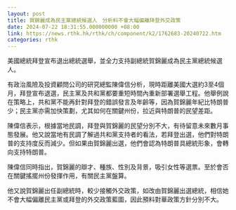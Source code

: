 ```yaml
---
layout: post
title: 賀錦麗成為民主黨總統候選人　分析料不會大幅偏離拜登外交政策
date: 2024-07-22 18:31:55.000000000 +08:00
link: https://news.rthk.hk/rthk/ch/component/k2/1762683-20240722.htm
categories: rthk
---
```


美國總統拜登宣布退出總統選舉，並全力支持副總統賀錦麗成為民主黨總統候選人。

有政治風險及投資顧問公司的研究總監陳偉信分析，現時距離美國大選約3至4個月，拜登宣布退選，民主黨及共和黨都要重短時間內重新部署選舉工程。他舉例說在策略上，共和黨不能再針對拜登的錯誤發言及年齡等，因為賀錦麗年紀比特朗普少；民主黨亦需加快策劃，尤其如何在關鍵州份，拉近與特朗普的民望差距。

陳偉信表示，根據當地民調，拜登與賀錦麗的民望分別不大，有待留意未來數月事態發展。他又說當地有民調了解過共和黨支持者的看法，若拜登出選，他們對特朗普的支持度反而減少。但如果由賀錦麗出選，他們會認為特朗普具總統形象，會轉向支持特朗普。

陳偉信同時指出，賀錦麗的辯才、種族、性別及背景，吸引女性等選票。至於會否在關鍵搖擺州份發揮作用，有關民主黨盤算。

他又說賀錦麗出任副總統時，較少接觸外交政策，如改由賀錦麗出選總統，相信她不會大幅偏離民主黨或拜登的外交政策藍圖，因此預料對華政策方針分別不大。
